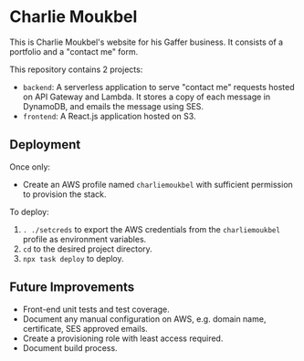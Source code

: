 # Charlie Moukbel

This is Charlie Moukbel's website for his Gaffer business.
It consists of a portfolio and a "contact me" form.

This repository contains 2 projects: 

- `backend`: A serverless application to serve "contact me" requests hosted on API Gateway and Lambda. It stores a copy of each message in DynamoDB, and emails the message using SES.
- `frontend`: A React.js application hosted on S3.

## Deployment

Once only:

- Create an AWS profile named `charliemoukbel` with sufficient permission to provision the stack.

To deploy:

1. `. ./setcreds` to export the AWS credentials from the `charliemoukbel` profile as environment variables.
2. `cd` to the desired project directory.
3. `npx task deploy` to deploy.

## Future Improvements

- Front-end unit tests and test coverage.
- Document any manual configuration on AWS, e.g. domain name, certificate, SES approved emails.
- Create a provisioning role with least access required.
- Document build process.
